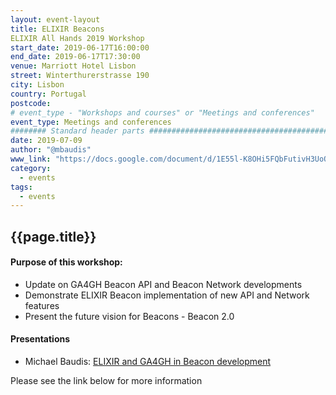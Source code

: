 ```yaml
---
layout: event-layout
title: ELIXIR Beacons
ELIXIR All Hands 2019 Workshop
start_date: 2019-06-17T16:00:00
end_date: 2019-06-17T17:30:00
venue: Marriott Hotel Lisbon
street: Winterthurerstrasse 190
city: Lisbon
country: Portugal
postcode: 
# event_type - "Workshops and courses" or "Meetings and conferences"
event_type: Meetings and conferences
######## Standard header parts #################################################
date: 2019-07-09
author: "@mbaudis"
www_link: "https://docs.google.com/document/d/1E55l-K8OHi5FQbFutivH3UoO7hkrGoG6qsBjr5rhDlk/edit#"
category:
  - events
tags:
  - events
---
```


<h2>{{page.title}}</h2>

#### Purpose of this workshop:

* Update on GA4GH Beacon API and Beacon Network developments
* Demonstrate ELIXIR Beacon implementation of new API and Network features
* Present the future vision for Beacons - Beacon 2.0

#### Presentations

* Michael Baudis: [ELIXIR and GA4GH in Beacon development](/assets/pdf/2019-06-17___Michael-Baudis__Beacon-session-ELIXIR-and-GA4GH__ELIXIR-Lisbon-2019.pdf)


Please see the link below for more information

